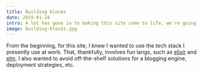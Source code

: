 ```yaml
---
title: Building blocks
date: 2019-01-24
intro: A lot has gone in to making this site come to life, we're going to take a look at the various aspects of putting it all together.
image: building-blocks.jpg
---
```


From the beginning, for this site, I knew I wanted to use the tech stack I presently
use at work. That, thankfully, involves fun langs, such as [elixir](https://elixir-lang.org)
and [elm](https://elm-lang.org). I also wanted to avoid off-the-shelf solutions
for a blogging engine, deployment strategies, etc.

